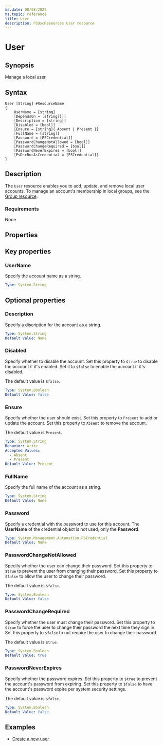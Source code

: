 ```yaml
---
ms.date: 08/08/2022
ms.topic: reference
title: User
description: PSDscResources User resource
---
```


# User

## Synopsis

Manage a local user.

## Syntax

```text
User [String] #ResourceName
{
    UserName = [string]
    [DependsOn = [string[]]]
    [Description = [string]]
    [Disabled = [bool]]
    [Ensure = [string]{ Absent | Present }]
    [FullName = [string]]
    [Password = [PSCredential]]
    [PasswordChangeNotAllowed = [bool]]
    [PasswordChangeRequired = [bool]]
    [PasswordNeverExpires = [bool]]
    [PsDscRunAsCredential = [PSCredential]]
}
```

## Description

The `User` resource enables you to add, update, and remove local user accounts. To manage an
account's membership in local groups, see the [Group resource][1].

### Requirements

None

## Properties

## Key properties

### UserName

Specify the account name as a string.

```yaml
Type: System.String
```

## Optional properties

### Description

Specify a discription for the account as a string.

```yaml
Type: System.String
Default Value: None
```

### Disabled

Specify whether to disable the account. Set this property to `$true` to disable the account if it's
enabled. Set it to `$false` to enable the account if it's disabled.

The default value is `$false`.

```yaml
Type: System.Boolean
Default Value: false
```

### Ensure

Specify whether the user should exist. Set this property to `Present` to add or update the account.
Set this property to `Absent` to remove the account.

The default value is `Present`.

```yaml
Type: System.String
Behavior: Write
Accepted Values:
  - Absent
  - Present
Default Value: Present
```

### FullName

Specify the full name of the account as a string.

```yaml
Type: System.String
Default Value: None
```

### Password

Specify a credential with the password to use for this account. The **UserName** of the credential
object is not used, only the **Password**.

```yaml
Type: System.Management.Automation.PSCredential
Default Value: None
```

### PasswordChangeNotAllowed

Specify whether the user can change their password. Set this property to `$true` to prevent the user
from changing their password. Set this property to `$false` to allow the user to change their
password.

The default value is `$false`.

```yaml
Type: System.Boolean
Default Value: false
```

### PasswordChangeRequired

Specify whether the user must change their password. Set this property to `$true` to force the user
to change their password the next time they sign in. Set this property to `$false` to not require
the user to change their password.

The default value is `$true`.

```yaml
Type: System.Boolean
Default Value: true
```

### PasswordNeverExpires

Specify whether the password expires. Set this property to `$true` to prevent the account's password
from expiring. Set this property to `$false` to have the account's password expire per system
security settings.

The default value is `$false`.

```yaml
Type: System.Boolean
Default Value: false
```

## Examples

- [Create a new user][2]

<!-- Reference Links -->

[1]: ../Group/Group.md
[2]: Create.md

